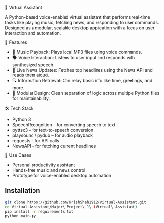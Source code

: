 🧠 Virtual Assistant

A Python-based voice-enabled virtual assistant that performs real-time tasks like playing music, fetching news, and responding to user commands. Designed as a modular, scalable desktop application with a focus on user interaction and automation.

🚀 Features
* 🎵 Music Playback: Plays local MP3 files using voice commands.
* 🗣️ Voice Interaction: Listens to user input and responds with synthesized speech.
* 📰 Live News Updates: Fetches top headlines using the News API and reads them aloud.
* 🔍 Information Retrieval: Can relay basic info like time, greetings, and more.
* 🧩 Modular Design: Clean separation of logic across multiple Python files for maintainability.

🛠️ Tech Stack
* Python 3
* SpeechRecognition – for converting speech to text
* pyttsx3 – for text-to-speech conversion
* playsound / pydub – for audio playback
* requests – for API calls
* NewsAPI – for fetching current headlines

🎯 Use Cases
* Personal productivity assistant
* Hands-free music and news control
* Prototype for voice-enabled desktop automation


## Installation

```bash
git clone https://github.com/KrishShah1912/Virtual-Assistant.git
cd Virtual-Assistant/Major\ Project\ 1\ (Virtual\ Assistant)
pip install -r requirements.txt
python main.py


